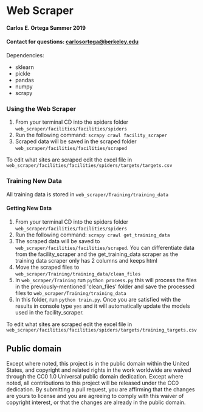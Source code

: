 # Web Scraper
#### Carlos E. Ortega Summer 2019
#### Contact for questions: carlosortega@berkeley.edu
Dependencies:
- sklearn
- pickle
- pandas
- numpy
- scrapy

### Using the Web Scraper
1. From your terminal CD into the spiders folder `web_scraper/facilities/facilities/spiders`
2. Run the following command: `scrapy crawl facility_scraper`
3. Scraped data will be saved in the scraped folder `web_scraper/facilities/facilities/scraped`

To edit what sites are scraped edit the excel file in `web_scraper/facilities/facilities/spiders/targets/targets.csv`

### Training New Data
All training data is stored in `web_scraper/Training/training_data`
#### Getting New Data
1. From your terminal CD into the spiders folder `web_scraper/facilities/facilities/spiders`
2. Run the following command: `scrapy crawl get_training_data`
3. The scraped data will be saved to `web_scraper/facilities/facilities/scraped`. You can differentiate data from the facility_scraper and the get_training_data scraper as the training data scraper only has 2 columns and keeps html
4. Move the scraped files to `web_scraper/Training/training_data/clean_files`
5. In `web_scraper/Training` run `python process.py` this will process the files in the previously-mentioned 'clean_files' folder and save the processed files to `web_scraper/Training/training_data`
6. In this folder, run `python train.py`. Once you are satisfied with the results in console type `yes` and it will automatically update the models used in the facility_scraper.

To edit what sites are scraped edit the excel file in `web_scraper/facilities/facilities/spiders/targets/training_targets.csv`


## Public domain

Except where noted, this project is in the public domain within the United States, and copyright and related rights in the work worldwide are waived through the CC0 1.0 Universal public domain dedication. Except where noted, all contributions to this project will be released under the CC0 dedication. By submitting a pull request, you are affirming that the changes are yours to license and you are agreeing to comply with this waiver of copyright interest, or that the changes are already in the public domain.
